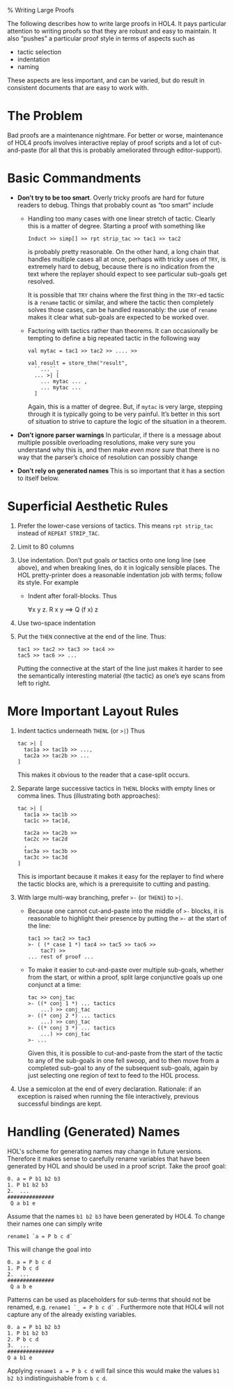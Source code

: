 % Writing Large Proofs

The following describes how to write large proofs in HOL4.
It pays particular attention to writing proofs so that they are robust and easy to maintain.
It also “pushes” a particular proof style in terms of aspects such as

* tactic selection
* indentation
* naming

These aspects are less important, and can be varied, but do result in consistent documents that are easy to work with.

# The Problem

Bad proofs are a maintenance nightmare.
For better or worse, maintenance of HOL4 proofs involves interactive replay of proof scripts and a lot of cut-and-paste (for all that this is probably ameliorated through editor-support).

# Basic Commandments

*   **Don’t try to be too smart**. Overly tricky proofs are hard for future readers to debug.
    Things that probably count as “too smart” include

    -   Handling too many cases with one linear stretch of tactic.
        Clearly this is a matter of degree.
        Starting a proof with something like

            Induct >> simp[] >> rpt strip_tac >> tac1 >> tac2

        is probably pretty reasonable.
        On the other hand, a long chain that handles multiple cases all at once, perhaps with tricky uses of `TRY`, is extremely hard to debug, because there is no indication from the text where the replayer should expect to see particular sub-goals get resolved.

        It is possible that `TRY` chains where the first thing in the `TRY`-ed tactic is a `rename` tactic or similar, and where the tactic then completely solves those cases, can be handled reasonably: the use of `rename` makes it clear what sub-goals are expected to be worked over.

    -   Factoring with tactics rather than theorems.
        It can occasionally be tempting to define a big repeated tactic in the following way

            val mytac = tac1 >> tac2 >> .... >>

            val result = store_thm("result",
              ``...``,
              ... >| [
                ... mytac ... ,
                ... mytac ...
              ]

        Again, this is a matter of degree.
        But, if `mytac` is very large, stepping through it is typically going to be very painful.
        It’s better in this sort of situation to strive to capture the logic of the situation in a theorem.

*   **Don’t ignore parser warnings** In particular, if there is a message about multiple possible overloading resolutions, make very sure you understand why this is, and then make *even more sure* that there is no way that the parser’s choice of resolution can possibly change

*   **Don’t rely on generated names** This is so important that it has a section to itself below.

# Superficial Aesthetic Rules

1. Prefer the lower-case versions of tactics.
   This means `rpt strip_tac` instead of `REPEAT STRIP_TAC`.

2. Limit to 80 columns

2. Use indentation. Don’t put goals *or* tactics onto one long line (see above), and when breaking lines, do it in logically sensible places.
   The HOL pretty-printer does a reasonable indentation job with terms; follow its style.
   For example

    *    Indent after forall-blocks. Thus

            ∀x y z.
               R x y ==> Q (f x) z

2.  Use two-space indentation

3.  Put the `THEN` connective at the end of the line.
    Thus:

        tac1 >> tac2 >> tac3 >> tac4 >>
        tac5 >> tac6 >> ...

    Putting the connective at the start of the line just makes it harder to see the semantically interesting material (the tactic) as one’s eye scans from left to right.

# More Important Layout Rules

1.  Indent tactics underneath `THENL` (or `>|`)
    Thus

        tac >| [
          tac1a >> tac1b >> ...,
          tac2a >> tac2b >> ...
        ]

    This makes it obvious to the reader that a case-split occurs.

5.  Separate large successive tactics in `THENL` blocks with empty lines or comma lines.
    Thus (illustrating both approaches):

        tac >| [
          tac1a >> tac1b >>
          tac1c >> tac1d,

          tac2a >> tac2b >>
          tac2c >> tac2d
          ,
          tac3a >> tac3b >>
          tac3c >> tac3d
        ]

    This is important because it makes it easy for the replayer to find where the tactic blocks are, which is a prerequisite to cutting and pasting.

6.  With large multi-way branching, prefer `>-` (or `THEN1`) to `>|`.
    *   Because one cannot cut-and-paste into the middle of `>-` blocks, it is reasonable to highlight their presence by putting the `>-` at the start of the line:

            tac1 >> tac2 >> tac3
            >- ( (* case 1 *) tac4 >> tac5 >> tac6 >>
                tac7) >>
            ... rest of proof ...

    *   To make it easier to cut-and-paste over multiple sub-goals, whether from the start, or within a proof, split large conjunctive goals up one conjunct at a time:

            tac >> conj_tac
            >- ((* conj 1 *) ... tactics
                ...) >> conj_tac
            >- ((* conj 2 *) ... tactics
                ...) >> conj_tac
            >- ((* conj 3 *) ... tactics
                ...) >> conj_tac
            >- ...

        Given this, it is possible to cut-and-paste from the start of the tactic to any of the sub-goals in one fell swoop, and to then move from a completed sub-goal to any of the subsequent sub-goals, again by just selecting one region of text to feed to the HOL process.

7.  Use a semicolon at the end of every declaration. Rationale: if an exception is raised when running the file interactively, previous successful bindings are kept.

# Handling (Generated) Names
  HOL's scheme for generating names may change in future versions.
  Therefore it makes sense to carefully rename variables that have been generated by HOL and should be used in a proof script.
  Take the proof goal:

    0. a = P b1 b2 b3
    1. P b1 b2 b3
    2.  ...
    ###############
     Q a b1 e

  Assume that the names ```b1 b2 b3``` have been generated by HOL4.
  To change their names one can simply write

    rename1 `a = P b c d`

This will change the goal into

    0. a = P b c d
    1. P b c d
    2.  ...
    ###############
     Q a b e

Patterns can be used as placeholders for sub-terms that should not be renamed, e.g. ```rename1 `_ = P b c d` ```.
Furthermore note that HOL4 will not capture any of the already existing variables.

    0. a = P b1 b2 b3
    1. P b1 b2 b3
    2. P b c d
    3.  ...
    ###############
    Q a b1 e

Applying ```rename1 a = P b c d``` will fail since this would make the values ```b1 b2 b3``` indistinguishable from ```b c d```.

